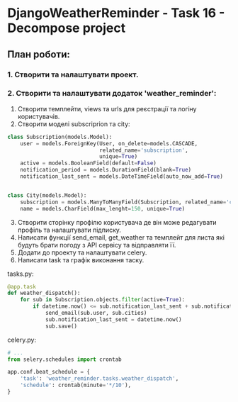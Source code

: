 # DjangoWeatherReminder - Task 16 - Decompose project

## План роботи:

### 1. Створити та налаштувати проект.

### 2. Створити та налаштувати додаток 'weather_reminder':
1. Створити темплейти, views та urls для реєстрації та логіну користувачів.
2. Створити моделі subscriprion та city:

```python
class Subscription(models.Model):
    user = models.ForeignKey(User, on_delete=models.CASCADE,
                             related_name='subscription',
                             unique=True)
    active = models.BooleanField(default=False)
    notification_period = models.DurationField(blank=True)
    notification_last_sent = models.DateTimeField(auto_now_add=True)


class City(models.Model):
    subscription = models.ManyToManyField(Subscription, related_name='cities')
    name = models.CharField(max_lenght=150, unique=True)
```

3. Створити сторінку профілю користувача де він може редагувати профіль та налаштувати підписку.
4. Написати функції send_email, get_weather та темплейт для листа які будуть брати погоду з API сервісу та відправляти її.
5. Додати до проекту та налаштувати celery.
6. Написати task та графік виконання таску.

tasks.py:
```python
@app.task
def weather_dispatch():
    for sub in Subscription.objects.filter(active=True):
        if datetime.now() <= sub.notification_last_sent + sub.notification_period:
            send_email(sub.user, sub.cities)
            sub.notification_last_sent = datetime.now()
            sub.save()
```
celery.py:
```python
# ...
from selery.schedules import crontab

app.conf.beat_schedule = {
    'task': 'weather_reminder.tasks.weather_dispatch',
    'schedule': crontab(minute='*/10'),
}
```
